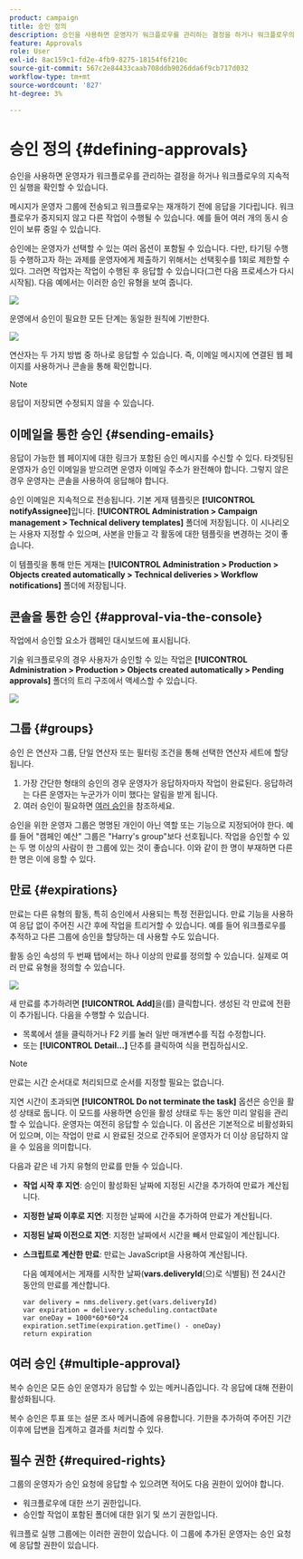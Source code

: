 ```yaml
---
product: campaign
title: 승인 정의
description: 승인을 사용하면 운영자가 워크플로우를 관리하는 결정을 하거나 워크플로우의 지속적인 실행을 확인할 수 있습니다
feature: Approvals
role: User
exl-id: 8ac159c1-fd2e-4fb9-8275-18154f6f210c
source-git-commit: 567c2e84433caab708ddb9026dda6f9cb717d032
workflow-type: tm+mt
source-wordcount: '827'
ht-degree: 3%

---
```


# 승인 정의 {#defining-approvals}



승인을 사용하면 운영자가 워크플로우를 관리하는 결정을 하거나 워크플로우의 지속적인 실행을 확인할 수 있습니다.

메시지가 운영자 그룹에 전송되고 워크플로우는 재개하기 전에 응답을 기다립니다. 워크플로우가 중지되지 않고 다른 작업이 수행될 수 있습니다. 예를 들어 여러 개의 동시 승인이 보류 중일 수 있습니다.

승인에는 운영자가 선택할 수 있는 여러 옵션이 포함될 수 있습니다. 다만, 타기팅 수행 등 수행하고자 하는 과제를 운영자에게 제출하기 위해서는 선택횟수를 1회로 제한할 수 있다. 그러면 작업자는 작업이 수행된 후 응답할 수 있습니다(그런 다음 프로세스가 다시 시작됨). 다음 예에서는 이러한 승인 유형을 보여 줍니다.

![](assets/validation-1.png)

운영에서 승인이 필요한 모든 단계는 동일한 원칙에 기반한다.

![](assets/validation-1-in-op.png)

연산자는 두 가지 방법 중 하나로 응답할 수 있습니다. 즉, 이메일 메시지에 연결된 웹 페이지를 사용하거나 콘솔을 통해 확인합니다.

>[!NOTE]
>
>응답이 저장되면 수정되지 않을 수 있습니다.

## 이메일을 통한 승인 {#sending-emails}

응답이 가능한 웹 페이지에 대한 링크가 포함된 승인 메시지를 수신할 수 있다. 타겟팅된 운영자가 승인 이메일을 받으려면 운영자 이메일 주소가 완전해야 합니다. 그렇지 않은 경우 운영자는 콘솔을 사용하여 응답해야 합니다.

승인 이메일은 지속적으로 전송됩니다. 기본 게재 템플릿은 **[!UICONTROL notifyAssignee]**&#x200B;입니다. **[!UICONTROL Administration > Campaign management > Technical delivery templates]** 폴더에 저장됩니다. 이 시나리오는 사용자 지정할 수 있으며, 사본을 만들고 각 활동에 대한 템플릿을 변경하는 것이 좋습니다.

이 템플릿을 통해 만든 게재는 **[!UICONTROL Administration > Production > Objects created automatically > Technical deliveries > Workflow notifications]** 폴더에 저장됩니다.

## 콘솔을 통한 승인 {#approval-via-the-console}

작업에서 승인할 요소가 캠페인 대시보드에 표시됩니다.

기술 워크플로우의 경우 사용자가 승인할 수 있는 작업은 **[!UICONTROL Administration > Production > Objects created automatically > Pending approvals]** 폴더의 트리 구조에서 액세스할 수 있습니다.

![](assets/validation-node.png)

## 그룹 {#groups}

승인 은 연산자 그룹, 단일 연산자 또는 필터링 조건을 통해 선택한 연산자 세트에 할당됩니다.

1. 가장 간단한 형태의 승인의 경우 운영자가 응답하자마자 작업이 완료된다. 응답하려는 다른 운영자는 누군가가 이미 했다는 알림을 받게 됩니다.
1. 여러 승인이 필요하면 [여러 승인](#multiple-approval)을 참조하세요.

승인을 위한 운영자 그룹은 명명된 개인이 아닌 역할 또는 기능으로 지정되어야 한다. 예를 들어 &quot;캠페인 예산&quot; 그룹은 &quot;Harry&#39;s group&quot;보다 선호됩니다. 작업을 승인할 수 있는 두 명 이상의 사람이 한 그룹에 있는 것이 좋습니다. 이와 같이 한 명이 부재하면 다른 한 명은 이에 응할 수 있다.

## 만료 {#expirations}

만료는 다른 유형의 활동, 특히 승인에서 사용되는 특정 전환입니다. 만료 기능을 사용하여 응답 없이 주어진 시간 후에 작업을 트리거할 수 있습니다. 예를 들어 워크플로우를 추적하고 다른 그룹에 승인을 할당하는 데 사용할 수도 있습니다.

활동 승인 속성의 두 번째 탭에서는 하나 이상의 만료를 정의할 수 있습니다. 실제로 여러 만료 유형을 정의할 수 있습니다.

![](assets/expiration.png)

새 만료를 추가하려면 **[!UICONTROL Add]**&#x200B;을(를) 클릭합니다. 생성된 각 만료에 전환이 추가됩니다. 다음을 수행할 수 있습니다.

* 목록에서 셀을 클릭하거나 F2 키를 눌러 일반 매개변수를 직접 수정합니다.
* 또는 **[!UICONTROL Detail...]** 단추를 클릭하여 식을 편집하십시오.

>[!NOTE]
>
>만료는 시간 순서대로 처리되므로 순서를 지정할 필요는 없습니다.

지연 시간이 초과되면 **[!UICONTROL Do not terminate the task]** 옵션은 승인을 활성 상태로 둡니다. 이 모드를 사용하면 승인을 활성 상태로 두는 동안 미리 알림을 관리할 수 있습니다. 운영자는 여전히 응답할 수 있습니다. 이 옵션은 기본적으로 비활성화되어 있으며, 이는 작업이 만료 시 완료된 것으로 간주되어 운영자가 더 이상 응답하지 않을 수 있음을 의미합니다.

다음과 같은 네 가지 유형의 만료를 만들 수 있습니다.

* **작업 시작 후 지연**: 승인이 활성화된 날짜에 지정된 시간을 추가하여 만료가 계산됩니다.
* **지정한 날짜 이후로 지연**: 지정한 날짜에 시간을 추가하여 만료가 계산됩니다.
* **지정된 날짜 이전으로 지연**: 지정한 날짜에서 시간을 빼서 만료일이 계산됩니다.
* **스크립트로 계산한 만료**: 만료는 JavaScript을 사용하여 계산됩니다.

  다음 예제에서는 게재를 시작한 날짜(**vars.deliveryId**(으)로 식별됨) 전 24시간 동안의 만료를 계산합니다.

  ```
  var delivery = nms.delivery.get(vars.deliveryId)
  var expiration = delivery.scheduling.contactDate
  var oneDay = 1000*60*60*24
  expiration.setTime(expiration.getTime() - oneDay)
  return expiration
  ```

## 여러 승인 {#multiple-approval}

복수 승인은 모든 승인 운영자가 응답할 수 있는 메커니즘입니다. 각 응답에 대해 전환이 활성화됩니다.

복수 승인은 투표 또는 설문 조사 메커니즘에 유용합니다. 기한을 추가하여 주어진 기간 이후에 답변을 집계하고 결과를 처리할 수 있다.

## 필수 권한 {#required-rights}

그룹의 운영자가 승인 요청에 응답할 수 있으려면 적어도 다음 권한이 있어야 합니다.

* 워크플로우에 대한 쓰기 권한입니다.
* 승인할 작업이 포함된 폴더에 대한 읽기 및 쓰기 권한입니다.

워크플로 실행 그룹에는 이러한 권한이 있습니다. 이 그룹에 추가된 운영자는 승인 요청에 응답할 권한이 있습니다.
